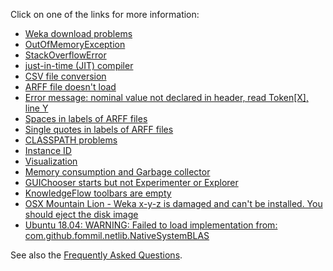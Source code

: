 Click on one of the links for more information:

* [Weka download problems](faqs/weka_download_problems.md)
* [OutOfMemoryException](faqs/OutOfMemoryException.md)
* [StackOverflowError](faqs/stack_overflow_error.md)
* [just-in-time (JIT) compiler](just_in_time_jit_compiler.md)
* [CSV file conversion](faqs/csv_file_conversion.md)
* [ARFF file doesn't load](faqs/arff_does_not_load.md)
* [Error message: nominal value not declared in header, read Token[X], line Y](faqs/arff_does_not_load.md#nominal-value-not-declared-in-header-read-tokenx-line-y)
* [Spaces in labels of ARFF files](formats_and_processing/spaces_in_labels_of_arff_files.md)
* [Single quotes in labels of ARFF files](formats_and_processing/single_quotes_in_labels_of_arff_files.md)
* [CLASSPATH problems](classpath_problems.md)
* [Instance ID](instance_id.md)
* [Visualization](faqs/visualization.md)
* [Memory consumption and Garbage collector](memory_consumption_and_garbage_collector.md)
* [GUIChooser starts but not Experimenter or Explorer](gui_chooser_starts_but_not_experimenter_or_explorer.md)
* [KnowledgeFlow toolbars are empty](knowledge_flow_toolbars_are_empty.md)
* [OSX Mountain Lion - Weka x-y-z is damaged and can't be installed. You should eject the disk image](osx_mountain_lion_weka_x_y_z_is_damaged_and_cant_be_installed_you_should_eject_the_disk_image.md)
* [Ubuntu 18.04: WARNING: Failed to load implementation from: com.github.fommil.netlib.NativeSystemBLAS](faqs/ubuntu_1804_blas_warning.md)


See also the [Frequently Asked Questions](faq.md). 
